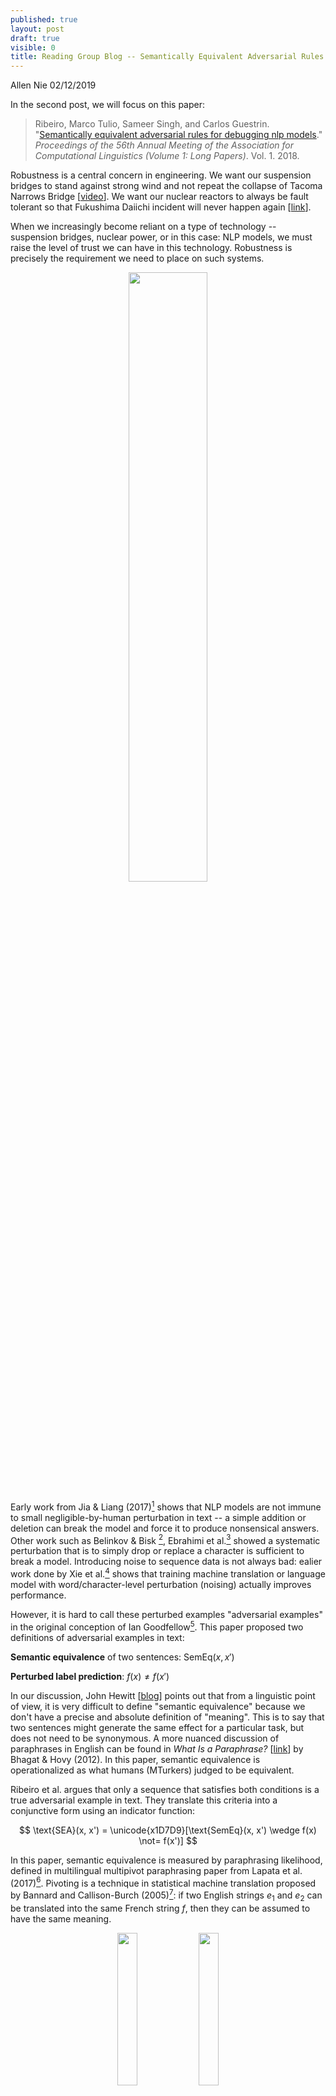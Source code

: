 ```yaml
---
published: true
layout: post
draft: true
visible: 0
title: Reading Group Blog -- Semantically Equivalent Adversarial Rules for Debugging NLP Models (ACL 2018)
---
```

Allen Nie 02/12/2019

In the second post, we will focus on this paper:

> Ribeiro, Marco Tulio, Sameer Singh, and Carlos Guestrin. "[Semantically equivalent adversarial rules for debugging nlp models](http://aclweb.org/anthology/P18-1079)." *Proceedings of the 56th Annual Meeting of the Association for Computational Linguistics (Volume 1: Long Papers)*. Vol. 1. 2018.

Robustness is a central concern in engineering. We want our suspension bridges to stand against strong wind and not repeat the collapse of Tacoma Narrows Bridge [[video](https://commons.wikimedia.org/w/index.php?title=File%3ATacoma_Narrows_Bridge_destruction.ogv)]. We want our nuclear reactors to always be fault tolerant so that Fukushima Daiichi incident will never happen again [[link](https://en.wikipedia.org/wiki/Fukushima_Daiichi_nuclear_disaster)].

When we increasingly become reliant on a type of technology -- suspension bridges, nuclear power, or in this case: NLP models, we must raise the level of trust we can have in this technology. Robustness is precisely the requirement we need to place on such systems.

<p style="text-align: center"><img src="https://upload.wikimedia.org/wikipedia/en/2/2e/Image-Tacoma_Narrows_Bridge1.gif" style="width:50%"></p>

Early work from Jia & Liang (2017)[^1] shows that NLP models are not immune to small negligible-by-human perturbation in text -- a simple addition or deletion can break the model and force it to produce nonsensical answers. Other work such as Belinkov & Bisk [^2], Ebrahimi et al.[^3] showed a systematic perturbation that is to simply drop or replace a character is sufficient to break a model. Introducing noise to sequence data is not always bad: ealier work done by Xie et al.[^4] shows that training machine translation or language model with word/character-level perturbation (noising) actually improves performance.

However, it is hard to call these perturbed examples "adversarial examples" in the original conception of Ian Goodfellow[^5].  This paper proposed two definitions of adversarial examples in text:

**Semantic equivalence** of two sentences: $\text{SemEq}(x, x')​$

**Perturbed label prediction**:  $f(x) \not= f(x')$

In our discussion, John Hewitt [[blog](https://nlp.stanford.edu/~johnhew/)] points out that from a linguistic point of view, it is very difficult to define "semantic equivalence" because we don't have a precise and absolute definition of "meaning". This is to say that two sentences might generate the same effect for a particular task, but does not need to be synonymous. A more nuanced discussion of paraphrases in English can be found in *What Is a Paraphrase?* [[link](https://www.mitpressjournals.org/doi/pdf/10.1162/COLI_a_00166)] by Bhagat & Hovy (2012). In this paper, semantic equivalence is operationalized as what humans (MTurkers)  judged to be equivalent. 

Ribeiro et al. argues that only a sequence that satisfies both conditions is a true adversarial example in text.  They translate this criteria into a conjunctive form using an indicator function:

$$
\text{SEA}(x, x') = \unicode{x1D7D9}[\text{SemEq}(x, x') \wedge f(x) \not= f(x')]
$$

In this paper, semantic equivalence is measured by paraphrasing likelihood, defined in multilingual multipivot paraphrasing paper from Lapata et al. (2017)[^6]. Pivoting is a technique in statistical machine translation proposed by Bannard and Callison-Burch (2005)[^7]: if two English strings $e_1$ and $e_2$ can be translated into the same French string $f$, then they can be assumed to have the same meaning.

<p style="text-align: center"> <img src="https://github.com/windweller/windweller.github.io/blob/master/images/pivot-gen.png?raw=true" style="width: 25%"> <img src="https://github.com/windweller/windweller.github.io/blob/master/images/multipivot-gen.png?raw=true" style="width: 25%"> </p>

The pivot scheme is depicted by the generative model on the left, which assumes conditional independence between $e_1$ and $e_2$ given $f$: $p(e_2 \vert e_1, f) = p(e_2 \vert f)$ . Multipivot is depicted by the model on the right: it translates one English sentence into multiple French sentences.



[^1]: Jia, Robin, and Percy Liang. "Adversarial examples for evaluating reading comprehension systems." *arXiv preprint arXiv:1707.07328* (2017). 
[^2]:  Belinkov, Yonatan, and Yonatan Bisk. "Synthetic and natural noise both break neural machine translation." *arXiv preprint arXiv:1711.02173*(2017). 
[^3]:Ebrahimi, Javid, et al. "HotFlip: White-Box Adversarial Examples for Text Classification." *arXiv preprint arXiv:1712.06751* (2017). 
[^4]: Xie, Ziang, et al. "Data noising as smoothing in neural network language models." *arXiv preprint arXiv:1703.02573* (2017). 
[^5]:Goodfellow, Ian J., Jonathon Shlens, and Christian Szegedy. "Explaining and harnessing adversarial examples (2014)." *arXiv preprint arXiv:1412.6572*.
[^6]:Mallinson, Jonathan, Rico Sennrich, and Mirella Lapata. "Paraphrasing revisited with neural machine translation." *Proceedings of the 15th Conference of the European Chapter of the Association for Computational Linguistics: Volume 1, Long Papers*. Vol. 1. 2017.
[^7]:Colin Bannard and Chris Callison-Burch. 2005. Paraphrasing with bilingual parallel corpora. In Proceedings of the 43rd Annual Meeting of the Association for Computational Linguistics, pages 597–604, Ann Arbor, Michigan.







